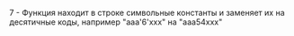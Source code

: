 7 - Функция находит в строке символьные константы и заменяет их на десятичные коды, например "aaa'6'xxx" на "aaa54xxx"
